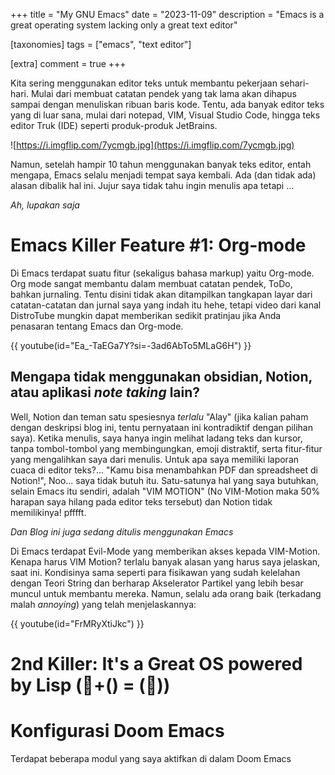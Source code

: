 +++
title = "My GNU Emacs"
date = "2023-11-09"
description = "Emacs is a great operating system lacking only a great text editor"

[taxonomies]
tags = ["emacs", "text editor"]

[extra]
comment = true
+++

Kita sering menggunakan editor teks untuk membantu pekerjaan sehari-hari. Mulai
dari membuat catatan pendek yang tak lama akan dihapus sampai dengan menuliskan
ribuan baris kode. Tentu, ada banyak editor teks yang di luar sana, mulai dari
notepad, VIM, Visual Studio Code, hingga teks editor Truk (IDE) seperti
produk-produk JetBrains.

![https://i.imgflip.com/7ycmgb.jpg](https://i.imgflip.com/7ycmgb.jpg)

Namun, setelah hampir 10 tahun menggunakan banyak teks editor, entah mengapa,
Emacs selalu menjadi tempat saya kembali. Ada (dan tidak ada) alasan dibalik hal
ini. Jujur saya tidak tahu ingin menulis apa tetapi ...

_Ah, lupakan saja_

<!-- ![https://raw.githubusercontent.com/firman-qs/.dotfiles/main/screenshot.png](https://raw.githubusercontent.com/firman-qs/.dotfiles/main/screenshot.png) -->
<!-- _Catatan kuliah saya dalam LaTeX yang diketik dengan bantuan Emacs_ -->

# Emacs Killer Feature #1: Org-mode

Di Emacs terdapat suatu fitur (sekaligus bahasa markup) yaitu Org-mode.
Org mode sangat membantu dalam membuat catatan pendek, ToDo, bahkan
jurnaling. Tentu disini tidak akan ditampilkan
tangkapan layar dari catatan-catatan dan jurnal saya yang indah itu hehe,
tetapi video dari kanal DistroTube mungkin dapat memberikan sedikit pratinjau
jika Anda penasaran tentang Emacs dan Org-mode.

{{ youtube(id="Ea_-TaEGa7Y?si=-3ad6AbTo5MLaG6H") }}

## Mengapa tidak menggunakan obsidian, Notion, atau aplikasi _note taking_ lain?

Well, Notion dan teman satu spesiesnya *terlalu* "Alay" (jika kalian paham
dengan deskripsi blog ini, tentu pernyataan ini kontradiktif dengan
pilihan saya). Ketika menulis, saya hanya ingin melihat ladang teks dan kursor,
tanpa tombol-tombol yang membingungkan, emoji distraktif, serta fitur-fitur yang
mengalihkan saya dari menulis.  Untuk apa saya memiliki laporan cuaca di editor
teks?... "Kamu bisa menambahkan PDF dan spreadsheet di Notion!", Noo... saya
tidak butuh itu. Satu-satunya hal yang saya butuhkan, selain Emacs itu sendiri,
adalah "VIM MOTION" (No VIM-Motion maka 50% harapan saya hilang pada editor teks
tersebut) dan Notion tidak memilikinya! pfffft.

_Dan Blog ini juga sedang ditulis menggunakan Emacs_

Di Emacs terdapat Evil-Mode yang memberikan akses kepada VIM-Motion. Kenapa
harus VIM Motion? terlalu banyak alasan yang harus saya jelaskan, saat ini.
Kondisinya sama seperti para fisikawan yang sudah kelelahan dengan Teori String
dan berharap Akselerator Partikel yang lebih besar muncul untuk membantu mereka.
Namun, selalu ada orang baik (terkadang malah _annoying_) yang telah
menjelaskannya: 

{{ youtube(id="FrMRyXtiJkc") }}

# 2nd Killer: It's a Great OS powered by Lisp (💄+() = (💋))

# Konfigurasi Doom Emacs
Terdapat beberapa modul yang saya aktifkan di dalam Doom Emacs

